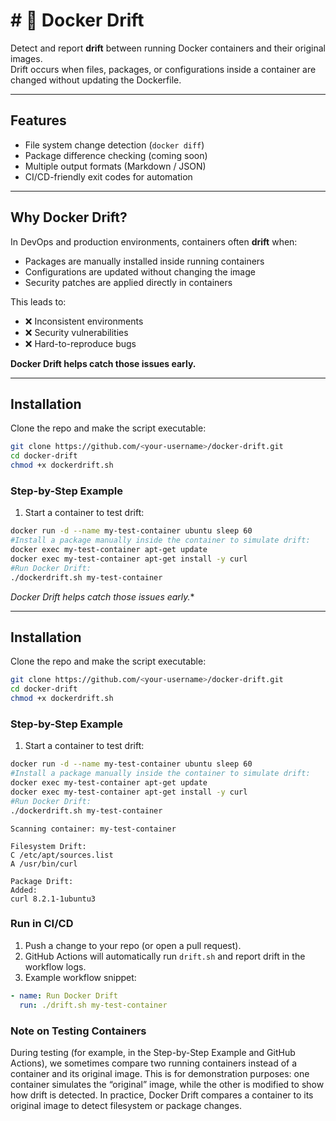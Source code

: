 # # 🐳 Docker Drift

Detect and report **drift** between running Docker containers and their original images.  
Drift occurs when files, packages, or configurations inside a container are changed without updating the Dockerfile.

---

## Features
-  File system change detection (`docker diff`)
-  Package difference checking (coming soon)
-  Multiple output formats (Markdown / JSON)
-  CI/CD-friendly exit codes for automation

---

## Why Docker Drift?
In DevOps and production environments, containers often **drift** when:
- Packages are manually installed inside running containers  
- Configurations are updated without changing the image  
- Security patches are applied directly in containers  

This leads to:
- ❌ Inconsistent environments  
- ❌ Security vulnerabilities  
- ❌ Hard-to-reproduce bugs  

**Docker Drift helps catch those issues early.**

---

## Installation 
Clone the repo and make the script executable:
```bash
git clone https://github.com/<your-username>/docker-drift.git
cd docker-drift
chmod +x dockerdrift.sh
```
### Step-by-Step Example

1. Start a container to test drift:
```bash
docker run -d --name my-test-container ubuntu sleep 60
#Install a package manually inside the container to simulate drift:
docker exec my-test-container apt-get update
docker exec my-test-container apt-get install -y curl
#Run Docker Drift:
./dockerdrift.sh my-test-container
```
*Docker Drift helps catch those issues early.**

---


## Installation 
Clone the repo and make the script executable:
```bash
git clone https://github.com/<your-username>/docker-drift.git
cd docker-drift
chmod +x dockerdrift.sh
```
### Step-by-Step Example

1. Start a container to test drift:
```bash
docker run -d --name my-test-container ubuntu sleep 60
#Install a package manually inside the container to simulate drift:
docker exec my-test-container apt-get update
docker exec my-test-container apt-get install -y curl
#Run Docker Drift:
./dockerdrift.sh my-test-container
```
```## Example Output:
Scanning container: my-test-container

Filesystem Drift:
C /etc/apt/sources.list
A /usr/bin/curl

Package Drift:
Added:
curl 8.2.1-1ubuntu3
```

### Run in CI/CD

1. Push a change to your repo (or open a pull request).
2. GitHub Actions will automatically run `drift.sh` and report drift in the workflow logs.
3. Example workflow snippet:
```yaml
- name: Run Docker Drift
  run: ./drift.sh my-test-container
```
### Note on Testing Containers

During testing (for example, in the Step-by-Step Example and GitHub Actions), we sometimes compare two running containers instead of a container and its original image.
This is for demonstration purposes: one container simulates the “original” image, while the other is modified to show how drift is detected.
In practice, Docker Drift compares a container to its original image to detect filesystem or package changes.

